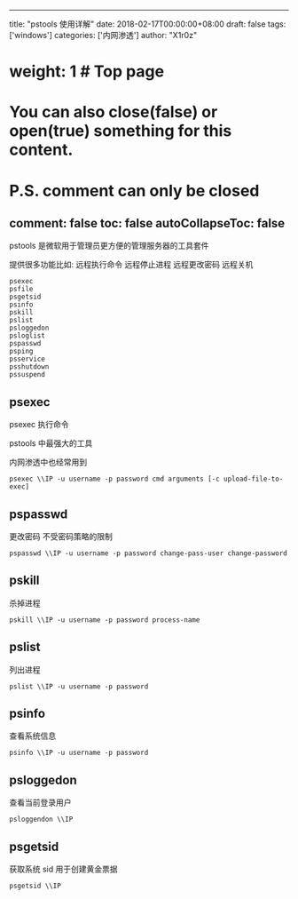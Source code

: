  ---
title: "pstools 使用详解"
date: 2018-02-17T00:00:00+08:00
draft: false
tags: ['windows']
categories: ['内网渗透']
author: "X1r0z"

# weight: 1  # Top page

# You can also close(false) or open(true) something for this content.
# P.S. comment can only be closed
comment: false
toc: false
autoCollapseToc: false
---

pstools 是微软用于管理员更方便的管理服务器的工具套件

提供很多功能比如: 远程执行命令 远程停止进程 远程更改密码 远程关机

<!--more-->

```
psexec
psfile
psgetsid
psinfo
pskill
pslist
psloggedon
psloglist
pspasswd
psping
psservice
psshutdown
pssuspend
```

## psexec

psexec 执行命令

pstools 中最强大的工具

内网渗透中也经常用到

`psexec \\IP -u username -p password cmd arguments [-c upload-file-to-exec]`

## pspasswd

更改密码 不受密码策略的限制

`pspasswd \\IP -u username -p password change-pass-user change-password`

## pskill

杀掉进程

`pskill \\IP -u username -p password process-name`

## pslist

列出进程

`pslist \\IP -u username -p password`

## psinfo

查看系统信息

`psinfo \\IP -u username -p password`

## psloggedon

查看当前登录用户

`psloggendon \\IP`

## psgetsid

获取系统 sid 用于创建黄金票据

`psgetsid \\IP`